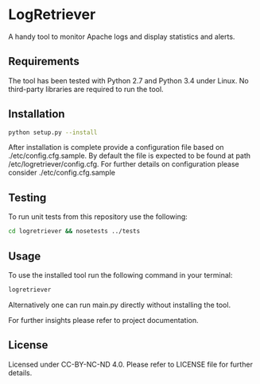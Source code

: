 # LogRetriever

A handy tool to monitor Apache logs and display statistics and alerts.

## Requirements

The tool has been tested with Python 2.7 and Python 3.4 under Linux. No
third-party libraries are required to run the tool.

## Installation

```bash
python setup.py --install
```

After installation is complete provide a configuration file based on
./etc/config.cfg.sample. By default the file is expected to be found at path
/etc/logretriever/config.cfg. For further details on configuration please
consider ./etc/config.cfg.sample

## Testing

To run unit tests from this repository use the following:
```bash
cd logretriever && nosetests ../tests
```

## Usage

To use the installed tool run the following command in your terminal:

```bash
logretriever
```

Alternatively one can run main.py directly without installing the tool.

For further insights please refer to project documentation.

## License

Licensed under CC-BY-NC-ND 4.0. Please refer to LICENSE file for further
details.

